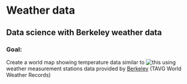 # Weather data

## Data science with Berkeley weather data

### Goal: 
Create a world map showing temperature data similar to ![this](https://upload.wikimedia.org/wikipedia/commons/a/aa/Annual_Average_Temperature_Map.jpg "annually averaged near-surface air temperature 1961 to 1990") using weather measurement stations data provided by [Berkeley](http://berkeleyearth.org/source-files/) (TAVG World Weather Records)
